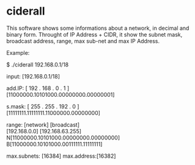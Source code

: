 # ciderall

This software shows some informations about a network, in decimal and binary form.
Throught of IP Address + CIDR, it show the subnet mask, broadcast address, range, max sub-net and max IP Address. 

Example:

$ ./ciderall 192.168.0.1/18

  input: [192.168.0.1/18]

 add.IP: [   192  .   168  .   0    .   1    ]<br>
         [11000000.10101000.00000000.00000001]<br>

 s.mask: [   255  .   255  .   192  .   0    ]<br>
         [11111111.11111111.11000000.00000000]<br>

  range: [network]       [broadcast]  
         [192.168.0.0]   [192.168.63.255] <br>
        N[11000000.10101000.00000000.00000000] <br>
        B[11000000.10101000.00111111.11111111]<br>

 max.subnets: [16384]    max.address:[16382]
